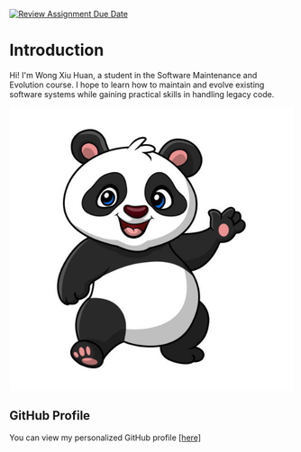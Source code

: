 [![Review Assignment Due Date](https://classroom.github.com/assets/deadline-readme-button-22041afd0340ce965d47ae6ef1cefeee28c7c493a6346c4f15d667ab976d596c.svg)](https://classroom.github.com/a/LQr4ft17)
# Introduction
Hi! I'm Wong Xiu Huan, a student in the Software Maintenance and Evolution course. 
I hope to learn how to maintain and evolve existing software systems while gaining practical skills in handling legacy code.

[![My Image](panda.jpg)]([https://github.com/Xiu-Huan](https://github.com/SoftwareMaintenanceEvolution/tutorial-1-Xiu-Huan/blob/profile-upload/panda.jpg))

## GitHub Profile

You can view my personalized GitHub profile [[here]](https://github.com/Xiu-Huan)

